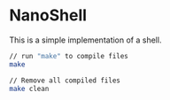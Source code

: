 # NanoShell

This is a simple implementation of a shell.

```bash
// run "make" to compile files
make

// Remove all compiled files
make clean
```
